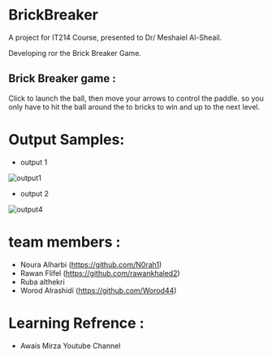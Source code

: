 # BrickBreaker
A project for IT214 Course, presented to Dr/ Meshaiel Al-Sheail.

Developing ror the Brick Breaker Game.

## Brick Breaker game :
Click to launch the ball, then move your arrows to control the paddle. 
so you only have to hit the ball around the to bricks to win and up to the next level.

# Output Samples:
* output 1

 ![output1](https://user-images.githubusercontent.com/95292807/144618068-ddaa9fda-04fc-43ba-a990-bfcb03bb1c0e.png)


* output 2

![output4](https://user-images.githubusercontent.com/95292807/144620030-3b5b0aed-6667-461f-8305-2dfb6c8f6afe.png)


# team members :
* Noura Alharbi (https://github.com/N0rah1)
* Rawan Flifel (https://github.com/rawankhaled2)
* Ruba althekri
* Worod Alrashidi (https://github.com/Worod44)



# Learning Refrence :
* Awais Mirza Youtube Channel
